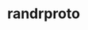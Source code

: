 ---
title: "randrproto"
layout: cache
categories: [package, v0.20.2]
meta: {"versions": ["1.5.0"], "compilers": ["gcc@=11.1.0", "gcc@=11.4.0", "gcc@=7.3.1"], "oss": ["amzn2", "ubuntu20.04", "ubuntu22.04"], "platforms": ["linux"], "targets": ["aarch64", "neoverse_n1", "x86_64_v3"], "stacks": ["aws-isc", "aws-isc-aarch64", "data-vis-sdk", "e4s", "gpu-tests", "ml-linux-x86_64-rocm", "root"], "num_specs": 5, "num_specs_by_stack": {"aws-isc-aarch64": 2, "root": 5, "aws-isc": 1, "gpu-tests": 1, "e4s": 1, "data-vis-sdk": 1, "ml-linux-x86_64-rocm": 1}}
spec_details: [{"hash": "lzt4wlnbpqcrjmu53geprbbyoofyvzy3", "compiler": "gcc@=7.3.1", "versions": ["1.5.0"], "os": "amzn2", "platform": "linux", "target": "aarch64", "variants": ["build_system=autotools"], "stacks": ["aws-isc-aarch64", "root"], "size": "-", "tarball": "https://binaries.spack.io/v0.20.2/build_cache/linux-amzn2-aarch64/gcc-7.3.1/randrproto-1.5.0/linux-amzn2-aarch64-gcc-7.3.1-randrproto-1.5.0-lzt4wlnbpqcrjmu53geprbbyoofyvzy3.spack"}, {"hash": "zfazbedte5ic56cfviu3syb2duratzrr", "compiler": "gcc@=7.3.1", "versions": ["1.5.0"], "os": "amzn2", "platform": "linux", "target": "neoverse_n1", "variants": ["build_system=autotools"], "stacks": ["aws-isc-aarch64", "root"], "size": "-", "tarball": "https://binaries.spack.io/v0.20.2/build_cache/linux-amzn2-neoverse_n1/gcc-7.3.1/randrproto-1.5.0/linux-amzn2-neoverse_n1-gcc-7.3.1-randrproto-1.5.0-zfazbedte5ic56cfviu3syb2duratzrr.spack"}, {"hash": "ij6lvr5v5efjgv33uymcrqeslmbln27n", "compiler": "gcc@=7.3.1", "versions": ["1.5.0"], "os": "amzn2", "platform": "linux", "target": "x86_64_v3", "variants": ["build_system=autotools"], "stacks": ["aws-isc", "root"], "size": "-", "tarball": "https://binaries.spack.io/v0.20.2/build_cache/linux-amzn2-x86_64_v3/gcc-7.3.1/randrproto-1.5.0/linux-amzn2-x86_64_v3-gcc-7.3.1-randrproto-1.5.0-ij6lvr5v5efjgv33uymcrqeslmbln27n.spack"}, {"hash": "22vvhlpf6yraoaai2mhtrviyqflyzknx", "compiler": "gcc@=11.1.0", "versions": ["1.5.0"], "os": "ubuntu20.04", "platform": "linux", "target": "x86_64_v3", "variants": ["build_system=autotools"], "stacks": ["gpu-tests", "e4s", "data-vis-sdk", "root"], "size": "-", "tarball": "https://binaries.spack.io/v0.20.2/build_cache/linux-ubuntu20.04-x86_64_v3/gcc-11.1.0/randrproto-1.5.0/linux-ubuntu20.04-x86_64_v3-gcc-11.1.0-randrproto-1.5.0-22vvhlpf6yraoaai2mhtrviyqflyzknx.spack"}, {"hash": "c6tihog2nlppaya6r2yi45biw4brqfno", "compiler": "gcc@=11.4.0", "versions": ["1.5.0"], "os": "ubuntu22.04", "platform": "linux", "target": "x86_64_v3", "variants": ["build_system=autotools"], "stacks": ["ml-linux-x86_64-rocm", "root"], "size": "-", "tarball": "https://binaries.spack.io/v0.20.2/build_cache/linux-ubuntu22.04-x86_64_v3/gcc-11.4.0/randrproto-1.5.0/linux-ubuntu22.04-x86_64_v3-gcc-11.4.0-randrproto-1.5.0-c6tihog2nlppaya6r2yi45biw4brqfno.spack"}]
---